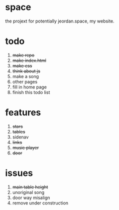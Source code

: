# space
the projext for potentially jeordan.space, my website.

# todo
1. ~~make repo~~
2. ~~make index.html~~
3. ~~make css~~
4. ~~think about js~~
5. make a song
6. other pages
7. fill in home page
100. finish this todo list

# features
1. ~~stars~~
2. ~~tables~~
3. sidenav
4. ~~links~~
5. ~~music player~~
6. ~~door~~

# issues
1. ~~main table height~~
2. unoriginal song
3. door way misalign
100. remove under construction